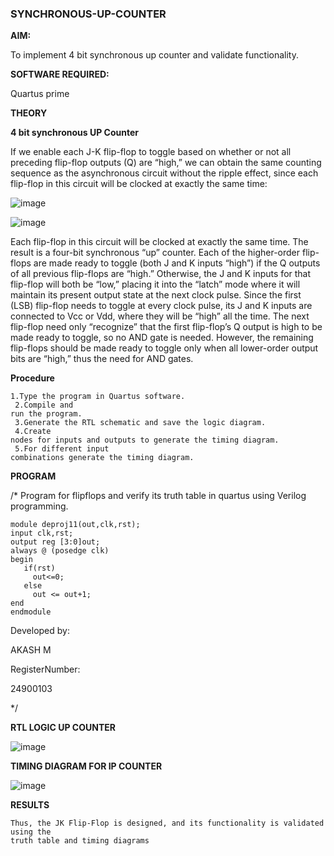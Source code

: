 ### SYNCHRONOUS-UP-COUNTER

**AIM:**

To implement 4 bit synchronous up counter and validate functionality.

**SOFTWARE REQUIRED:**

Quartus prime

**THEORY**

**4 bit synchronous UP Counter**

If we enable each J-K flip-flop to toggle based on whether or not all preceding flip-flop outputs (Q) are “high,” we can obtain the same counting sequence as the asynchronous circuit without the ripple effect, since each flip-flop in this circuit will be clocked at exactly the same time:

![image](https://github.com/naavaneetha/SYNCHRONOUS-UP-COUNTER/assets/154305477/d5db3fa0-e413-404c-b80e-b2f39d82e7e8)


![image](https://github.com/naavaneetha/SYNCHRONOUS-UP-COUNTER/assets/154305477/52cb61eb-d04b-442d-810c-31185a68410b)

Each flip-flop in this circuit will be clocked at exactly the same time.
The result is a four-bit synchronous “up” counter. Each of the higher-order flip-flops are made ready to toggle (both J and K inputs “high”) if the Q outputs of all previous flip-flops are “high.”
Otherwise, the J and K inputs for that flip-flop will both be “low,” placing it into the “latch” mode where it will maintain its present output state at the next clock pulse.
Since the first (LSB) flip-flop needs to toggle at every clock pulse, its J and K inputs are connected to Vcc or Vdd, where they will be “high” all the time.
The next flip-flop need only “recognize” that the first flip-flop’s Q output is high to be made ready to toggle, so no AND gate is needed.
However, the remaining flip-flops should be made ready to toggle only when all lower-order output bits are “high,” thus the need for AND gates.

**Procedure**
```
1.Type the program in Quartus software.
 2.Compile and
run the program.
 3.Generate the RTL schematic and save the logic diagram.
 4.Create
nodes for inputs and outputs to generate the timing diagram.
 5.For different input
combinations generate the timing diagram.
```
**PROGRAM**

/* Program for flipflops and verify its truth table in quartus using Verilog programming. 
```
module deproj11(out,clk,rst);
input clk,rst;
output reg [3:0]out;
always @ (posedge clk)
begin
   if(rst)
     out<=0;
   else 
     out <= out+1;
end
endmodule
```

Developed by:

AKASH M

RegisterNumber:

24900103

*/

**RTL LOGIC UP COUNTER**

![image](https://github.com/user-attachments/assets/f2482900-5429-4232-b71e-208cb006e7c3)


**TIMING DIAGRAM FOR IP COUNTER**

![image](https://github.com/user-attachments/assets/fbcfa47c-cbae-4509-bd8e-21661159af48)



**RESULTS**
```
Thus, the JK Flip-Flop is designed, and its functionality is validated using the
truth table and timing diagrams
```
